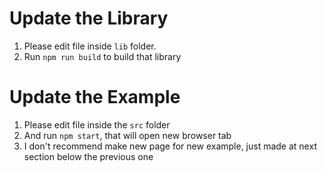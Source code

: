 # Update the Library

1. Please edit file inside `lib` folder.
2. Run `npm run build` to build that library

# Update the Example

1. Please edit file inside the `src` folder
2. And run `npm start`, that will open new browser tab
3. I don't recommend make new page for new example, just made at next section below the previous one
